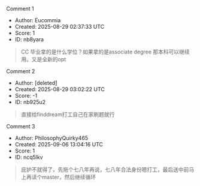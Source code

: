 Comment 1

- Author: Eucommia
- Created: 2025-08-29 02:37:33 UTC
- Score: 1
- ID: nb8yara

> CC 毕业拿的是什么学位？如果拿的是associate degree 那本科可以继续用。又是全新的opt

Comment 2

- Author: [deleted]
- Created: 2025-08-29 03:02:22 UTC
- Score: -1
- ID: nb925u2

> 直接给finddream打工自己在家刷题就行

Comment 3

- Author: PhilosophyQuirky465
- Created: 2025-09-06 13:04:16 UTC
- Score: 1
- ID: ncq5lkv

> 庇护不就得了，先拖个七八年再说，七八年合法身份嗯打工，最后送中前马上再读个master，然后继续循环
